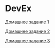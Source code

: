 # DevEx

[Домашнее задание 1](hw_1.md)

[Домашнее задание 2](hw_2.md)

[Домашнее задание 3](hw_3.md)
